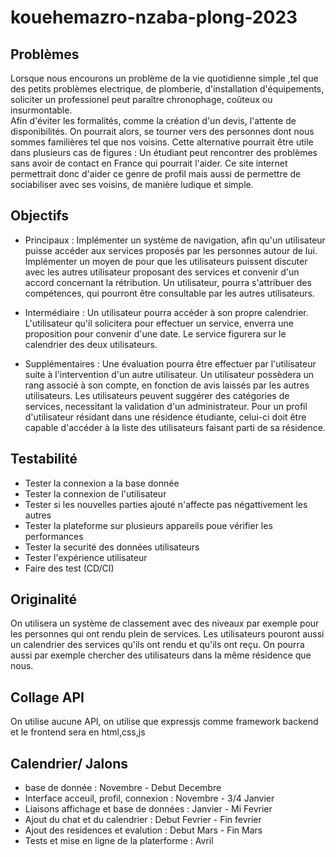 # kouehemazro-nzaba-plong-2023

## Problèmes
Lorsque nous encourons un problème de la vie quotidienne simple
,tel que des petits problèmes electrique, de plomberie, d'installation d'équipements, soliciter un professionel peut paraître chronophage, coûteux ou insurmontable.  
Afin d'éviter les formalités, comme la création d'un devis, l'attente de disponibilités.
On pourrait alors, se tourner vers des personnes dont nous sommes familières tel que nos voisins.
Cette alternative pourrait être utile dans plusieurs cas de figures : Un étudiant peut rencontrer des problèmes 
sans avoir de contact en France qui pourrait l'aider.
Ce site internet permettrait donc d'aider ce genre de profil mais aussi de permettre de sociabiliser avec ses voisins, de manière ludique et simple.



## Objectifs

- Principaux :  Implémenter un système de navigation, afin qu'un utilisateur puisse accéder aux services proposés par les personnes autour de lui.  
Implémenter un moyen de pour que les utilisateurs puissent discuter avec les autres utilisateur proposant des services et 
convenir d'un accord concernant la rétribution. 
Un utilisateur, pourra s'attribuer des compétences, qui pourront être consultable par les autres utilisateurs.
- Intermédiaire :
Un utilisateur pourra accéder à son propre calendrier.
L'utilisateur qu'il solicitera pour effectuer un service, enverra une proposition pour convenir d'une date. Le service figurera sur le calendrier des deux utilisateurs. 

- Supplémentaires :
Une évaluation pourra être effectuer par l'utilisateur
suite à l'intervention d'un autre utilisateur.
Un utilisateur possèdera un rang associé à son compte, en fonction de avis laissés par les autres utilisateurs.
Les utilisateurs peuvent suggérer des catégories de services,
necessitant la validation d'un administrateur.
Pour un profil d'utilisateur résidant dans une résidence étudiante, celui-ci doit être capable d'accéder à la liste des
utilisateurs faisant parti de sa résidence.



## Testabilité
- Tester la connexion a la base donnée
- Tester la connexion de l'utilisateur
- Tester si les nouvelles parties ajouté n'affecte pas négattivement les autres
- Tester la plateforme sur plusieurs appareils poue vérifier les performances
- Tester la securité des données utilisateurs
- Tester l'expérience utilisateur
- Faire des test (CD/CI)

## Originalité
On utilisera un système de classement avec des niveaux par exemple pour les personnes qui ont rendu plein de services. Les utilisateurs pouront aussi un calendrier des services qu'ils ont rendu et qu'ils ont reçu. On pourra aussi par exemple chercher des utilisateurs dans la même résidence que nous.


## Collage API
On utilise aucune API, on utilise que expressjs comme framework backend et le frontend sera en html,css,js

## Calendrier/ Jalons

- base de donnée : Novembre - Debut Decembre  
- Interface acceuil, profil, connexion : Novembre - 3/4 Janvier  
- Liaisons affichage et base de données : Janvier - Mi Fevrier  
- Ajout du chat et du calendrier : Debut Fevrier - Fin fevrier  
- Ajout des residences et evalution : Debut Mars - Fin Mars  
- Tests et mise en ligne de la platerforme : Avril

